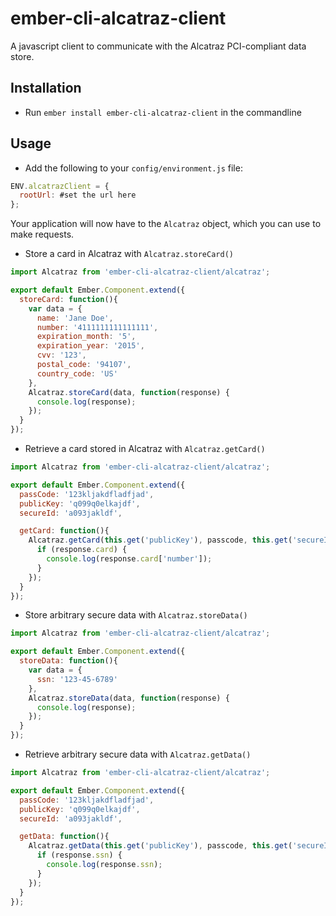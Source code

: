 # ember-cli-alcatraz-client

A javascript client to communicate with the Alcatraz PCI-compliant data store.

## Installation

* Run `ember install ember-cli-alcatraz-client` in the commandline

## Usage

* Add the following to your `config/environment.js` file:

```javascript
ENV.alcatrazClient = {
  rootUrl: #set the url here
};
```

Your application will now have to the `Alcatraz` object, which you can use to make requests.

* Store a card in Alcatraz with `Alcatraz.storeCard()`

```javascript
import Alcatraz from 'ember-cli-alcatraz-client/alcatraz';

export default Ember.Component.extend({
  storeCard: function(){
    var data = {
      name: 'Jane Doe',
      number: '4111111111111111',
      expiration_month: '5',
      expiration_year: '2015',
      cvv: '123',
      postal_code: '94107',
      country_code: 'US'
    },
    Alcatraz.storeCard(data, function(response) {
      console.log(response);
    });
  }
});
```

* Retrieve a card stored in Alcatraz with `Alcatraz.getCard()`

```javascript
import Alcatraz from 'ember-cli-alcatraz-client/alcatraz';

export default Ember.Component.extend({
  passCode: '123kljakdfladfjad',
  publicKey: 'q099q0elkajdf',
  secureId: 'a093jakldf',

  getCard: function(){
    Alcatraz.getCard(this.get('publicKey'), passcode, this.get('secureId'), function(response) {
      if (response.card) {
        console.log(response.card['number']);
      }
    });
  }
});
```

* Store arbitrary secure data with `Alcatraz.storeData()`

```javascript
import Alcatraz from 'ember-cli-alcatraz-client/alcatraz';

export default Ember.Component.extend({
  storeData: function(){
    var data = {
      ssn: '123-45-6789'
    },
    Alcatraz.storeData(data, function(response) {
      console.log(response);
    });
  }
});
```

* Retrieve arbitrary secure data with `Alcatraz.getData()`

```javascript
import Alcatraz from 'ember-cli-alcatraz-client/alcatraz';

export default Ember.Component.extend({
  passCode: '123kljakdfladfjad',
  publicKey: 'q099q0elkajdf',
  secureId: 'a093jakldf',

  getData: function(){
    Alcatraz.getData(this.get('publicKey'), passcode, this.get('secureId'), function(response) {
      if (response.ssn) {
        console.log(response.ssn);
      }
    });
  }
});
```

